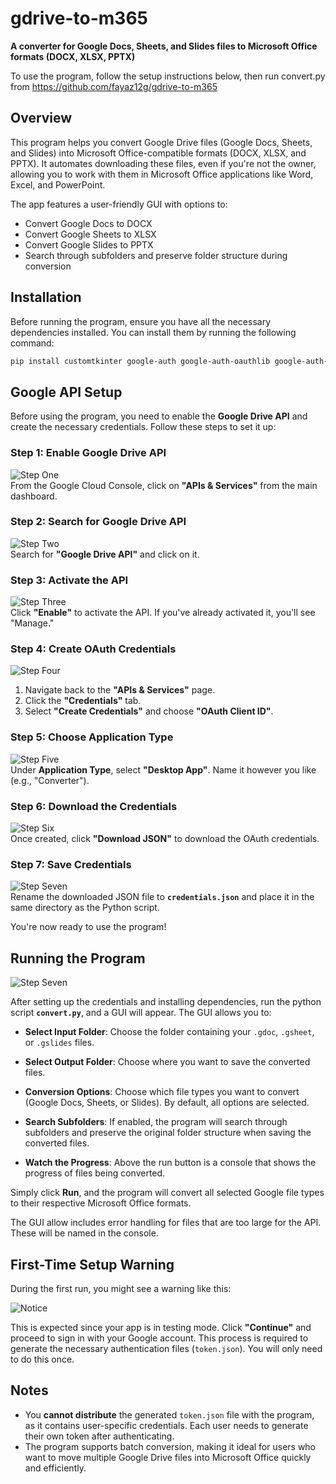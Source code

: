 # gdrive-to-m365  
**A converter for Google Docs, Sheets, and Slides files to Microsoft Office formats (DOCX, XLSX, PPTX)**


To use the program, follow the setup instructions below, then run convert.py from https://github.com/fayaz12g/gdrive-to-m365
## Overview

This program helps you convert Google Drive files (Google Docs, Sheets, and Slides) into Microsoft Office-compatible formats (DOCX, XLSX, and PPTX). It automates downloading these files, even if you're not the owner, allowing you to work with them in Microsoft Office applications like Word, Excel, and PowerPoint.

The app features a user-friendly GUI with options to:
- Convert Google Docs to DOCX
- Convert Google Sheets to XLSX
- Convert Google Slides to PPTX
- Search through subfolders and preserve folder structure during conversion

## Installation

Before running the program, ensure you have all the necessary dependencies installed. You can install them by running the following command:

```bash
pip install customtkinter google-auth google-auth-oauthlib google-auth-httplib2 google-api-python-client
```

## Google API Setup

Before using the program, you need to enable the **Google Drive API** and create the necessary credentials. Follow these steps to set it up:

### Step 1: Enable Google Drive API

![Step One](./instructions/stepone.png)  
From the Google Cloud Console, click on **"APIs & Services"** from the main dashboard.

### Step 2: Search for Google Drive API

![Step Two](./instructions/steptwo.png)  
Search for **"Google Drive API"** and click on it.

### Step 3: Activate the API

![Step Three](./instructions/stepthree.png)  
Click **"Enable"** to activate the API. If you've already activated it, you'll see "Manage."

### Step 4: Create OAuth Credentials

![Step Four](./instructions/stepfour.png)  
1. Navigate back to the **"APIs & Services"** page.
2. Click the **"Credentials"** tab.
3. Select **"Create Credentials"** and choose **"OAuth Client ID"**.

### Step 5: Choose Application Type

![Step Five](./instructions/stepfive.png)  
Under **Application Type**, select **"Desktop App"**. Name it however you like (e.g., "Converter").

### Step 6: Download the Credentials

![Step Six](./instructions/stepsix.png)  
Once created, click **"Download JSON"** to download the OAuth credentials.

### Step 7: Save Credentials

![Step Seven](./instructions/stepseven.png)  
Rename the downloaded JSON file to **`credentials.json`** and place it in the same directory as the Python script.

You're now ready to use the program!

## Running the Program

![Step Seven](./instructions/program.png)  

After setting up the credentials and installing dependencies, run the python script **`convert.py`**, and a GUI will appear. The GUI allows you to:

- **Select Input Folder**: Choose the folder containing your `.gdoc`, `.gsheet`, or `.gslides` files.
- **Select Output Folder**: Choose where you want to save the converted files.
- **Conversion Options**: Choose which file types you want to convert (Google Docs, Sheets, or Slides). By default, all options are selected.
- **Search Subfolders**: If enabled, the program will search through subfolders and preserve the original folder structure when saving the converted files.

- **Watch the Progress**: Above the run button is a console that shows the progress of files being converted.

Simply click **Run**, and the program will convert all selected Google file types to their respective Microsoft Office formats.

The GUI allow includes error handling for files that are too large for the API. These will be named in the console. 

## First-Time Setup Warning

During the first run, you might see a warning like this:

![Notice](./instructions/notice.png)

This is expected since your app is in testing mode. Click **"Continue"** and proceed to sign in with your Google account. This process is required to generate the necessary authentication files (`token.json`). You will only need to do this once.

## Notes
- You **cannot distribute** the generated `token.json` file with the program, as it contains user-specific credentials. Each user needs to generate their own token after authenticating.
- The program supports batch conversion, making it ideal for users who want to move multiple Google Drive files into Microsoft Office quickly and efficiently.
